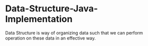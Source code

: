 # Data-Structure-Java-Implementation
Data Structure is way of organizing data such that we can perform operation on these data in an effective way.
